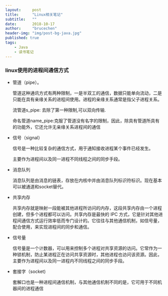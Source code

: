 ```yaml
---
layout:     post
title:      "Linux相关笔记"
subtitle:   ""
date:       2018-10-17
author:     "brucechen"
header-img: "img/post-bg-java.jpg"
published: true
tags:
    - Java
    - 读书笔记
---
```


### linux使用的进程间通信方式

- 管道（pipe）。
 
    管道这种通讯方式有两种限制，一是半双工的通信，数据只能单向流动，二是只能在具有亲缘关系的进程间使用。进程的亲缘关系通常是指父子进程关系。

    流管道s_pipe: 去除了第一种限制,可以双向传输.

    命名管道name_pipe:克服了管道没有名字的限制，因此，除具有管道所具有的功能外，它还允许无亲缘关系进程间的通信

- 信号（signal）

    信号是一种比较复杂的通信方式，用于通知接收进程某个事件已经发生。

    主要作为进程间以及同一进程不同线程之间的同步手段。

- 消息队列

    消息队列是由消息的链表，存放在内核中并由消息队列标识符标识。现在基本可以被通道和socket替代。

- 共享内存

    共享内存就是映射一段能被其他进程所访问的内存，这段共享内存由一个进程创建，但多个进程都可以访问。共享内存是最快的 IPC 方式，它是针对其他进程间通信方式运行效率低而专门设计的。它往往与其他通信机制，如信号量，配合使用，来实现进程间的同步和通信。

- 信号量

    信号量是一个计数器，可以用来控制多个进程对共享资源的访问。它常作为一种锁机制，防止某进程正在访问共享资源时，其他进程也访问该资源。因此，主要作为进程间以及同一进程内不同线程之间的同步手段。

- 套接字（socket)

    套解口也是一种进程间通信机制，与其他通信机制不同的是，它可用于不同机器间的进程通信